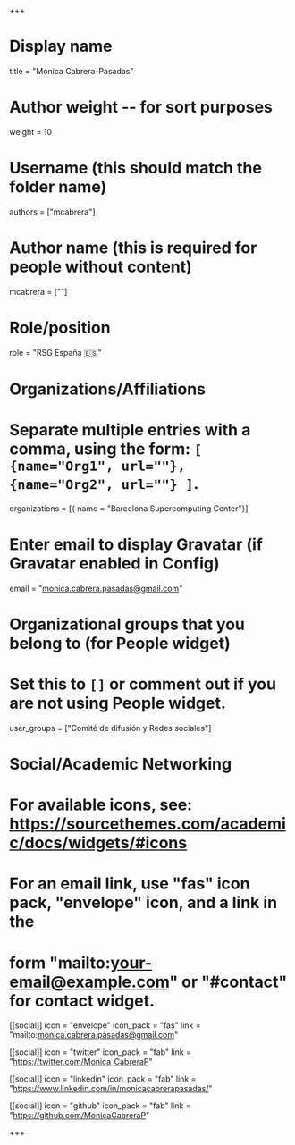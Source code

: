 +++
# Display name
title = "Mónica Cabrera-Pasadas"

# Author weight -- for sort purposes
weight = 10

# Username (this should match the folder name)
authors = ["mcabrera"]

# Author name (this is required for people without content)
mcabrera = [""]

# Role/position
role = "RSG España :es:" 

# Organizations/Affiliations
#   Separate multiple entries with a comma, using the form: `[ {name="Org1", url=""}, {name="Org2", url=""} ]`.
organizations = [{ name = "Barcelona Supercomputing Center"}]

# Enter email to display Gravatar (if Gravatar enabled in Config)
email = "monica.cabrera.pasadas@gmail.com"

# Organizational groups that you belong to (for People widget)
#   Set this to `[]` or comment out if you are not using People widget.
user_groups = ["Comité de difusión y Redes sociales"]

# Social/Academic Networking
# For available icons, see: https://sourcethemes.com/academic/docs/widgets/#icons
#   For an email link, use "fas" icon pack, "envelope" icon, and a link in the
#   form "mailto:your-email@example.com" or "#contact" for contact widget.

[[social]]
  icon = "envelope"
  icon_pack = "fas"
  link = "mailto:monica.cabrera.pasadas@gmail.com"

  [[social]]
  icon = "twitter"
  icon_pack = "fab"
  link = "https://twitter.com/Monica_CabreraP"

[[social]]
  icon = "linkedin"
  icon_pack = "fab"
  link = "https://www.linkedin.com/in/monicacabrerapasadas/"

[[social]]
  icon = "github"
  icon_pack = "fab"
  link = "https://github.com/MonicaCabreraP"

+++
